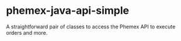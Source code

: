 # phemex-java-api-simple
A straightforward pair of classes to access the Phemex API to execute orders and more.
